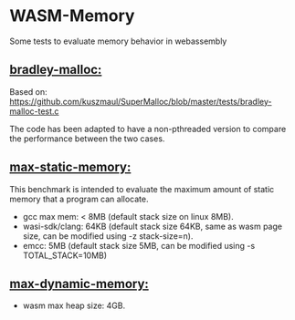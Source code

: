 # WASM-Memory

Some tests to evaluate memory behavior in webassembly


## [bradley-malloc:](https://github.com/julenbhy/WASM-Memory/tree/main/bradley-malloc)
Based on: https://github.com/kuszmaul/SuperMalloc/blob/master/tests/bradley-malloc-test.c

The code has been adapted to have a non-pthreaded version to compare the performance between the two cases.

## [max-static-memory:](https://github.com/julenbhy/WASM-Memory/tree/main/max-static-memory)
This benchmark is intended to evaluate the maximum amount of static memory that a program can allocate. 
- gcc max mem: < 8MB (default stack size on linux 8MB).
- wasi-sdk/clang: 64KB (default stack size 64KB, same as wasm page size, can be modified using -z stack-size=n).
- emcc: 5MB (default stack size 5MB, can be modified using -s TOTAL_STACK=10MB)

## [max-dynamic-memory:](https://github.com/julenbhy/WASM-Memory/tree/main/max-dynamic-memory)
- wasm max heap size: 4GB.

